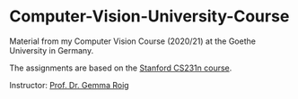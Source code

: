 # Computer-Vision-University-Course
Material from my Computer Vision Course (2020/21) at the Goethe University in Germany.

The assignments are based on the [Stanford CS231n course](http://cs231n.stanford.edu/).

Instructor: [Prof. Dr. Gemma Roig](http://www.cvai.cs.uni-frankfurt.de/team.html)

